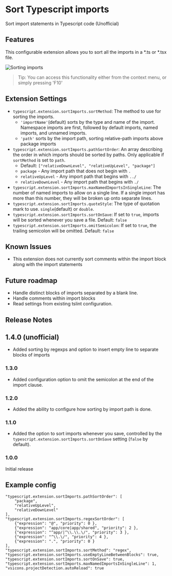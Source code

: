 


# Sort Typescript imports

Sort import statements in Typescript code (Unofficial)

## Features

This configurable extension allows you to sort all the imports in a *.ts or *.tsx file.

![Sorting imports](images/example.gif)

> Tip: You can access this functionality either from the context menu, or simply pressing 'F10'

## Extension Settings

* `typescript.extension.sortImports.sortMethod`: The method to use for sorting the imports.
  * `'importName'`(default) sorts by the type and name of the import. Namespace imports are first, followed by default imports, named imports, and unnamed imports.
  * `'path'` sorts by the import path, sorting relative-path imports above package imports
* `typescript.extension.sortImports.pathSortOrder`: An array describing the order in which imports should be sorted by paths. Only applicable if `sortMethod` is set to `path`.
  * Default: `["relativeDownLevel", "relativeUpLevel", "package"]`
  * `package` - Any import path that does not begin with `.`
  * `relativeUpLevel` - Any import path that begins with `../`
  * `relativeDownLevel` - Any import path that begins with `./`
* `typescript.extension.sortImports.maxNamedImportsInSingleLine`: The number of named imports to allow on a single line. If a single import has more than this number, they will be broken up onto separate lines.
* `typescript.extension.sortImports.quoteStyle`: The type of quotation mark to use. `single`(default) or `double`.
* `typescript.extension.sortImports.sortOnSave`: If set to `true`, imports will be sorted whenever you save a file. Default: `false`
* `typescript.extension.sortImports.omitSemicolon`: If set to `true`, the trailing semicolon will be omitted. Default: `false`

## Known Issues

* This extension does not currently sort comments within the import block along with the import statements

## Future roadmap
- Handle distinct blocks of imports separated by a blank line.
- Handle comments within import blocks
- Read settings from existing tslint configuration.

## Release Notes

## 1.4.0 (unofficial) 
- Added sorting by regexps and option to insert empty line to separate blocks of imports

### 1.3.0
- Added configuration option to omit the semicolon at the end of the import clause.

### 1.2.0
- Added the ability to configure how sorting by import path is done.

### 1.1.0
- Added the option to sort imports whenever you save, controlled by the `typescript.extension.sortImports.sortOnSave` setting (`false` by default).

### 1.0.0

Initial release

## Example config

    "typescript.extension.sortImports.pathSortOrder": [
        "package",
        "relativeUpLevel",
        "relativeDownLevel"
    ],
    "typescript.extension.sortImports.regexSortOrder": [
        {"expression": "@", "priority": 0 },
        {"expression": "app/core|app/shared", "priority": 2 },
        {"expression": "^app/|^\\.\\.\/", "priority": 3 },
        {"expression": "^\\.\/", "priority": 4 },
        {"expression": ".", "priority": 0 }
    ],
    "typescript.extension.sortImports.sortMethod": "regex",
    "typescript.extension.sortImports.useEmptyLineBetweenBlocks": true,
    "typescript.extension.sortImports.sortOnSave": true,
    "typescript.extension.sortImports.maxNamedImportsInSingleLine": 1,
    "vsicons.projectDetection.autoReload": true